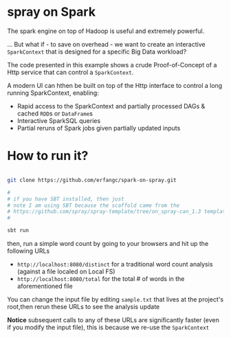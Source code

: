 # spray on Spark

The spark engine on top of Hadoop is useful and extremely powerful. 

... But what if - to save on overhead - we want to create an interactive `SparkContext` that is designed for a specific Big Data workload?
 
 The code presented in this example shows a crude Proof-of-Concept of a Http service that can control a `SparkContext`.
 
 A modern UI can hthen be built on top of the Http interface to control a long running SparkContext, enabling:
 
 - Rapid access to the SparkContext and partially processed DAGs & cached `RDD`s or `DataFrame`s
 - Interactive SparkSQL queries
 - Partial reruns of Spark jobs given partially updated inputs

# How to run it?

```bash

git clone https://github.com/erfangc/spark-on-spray.git

#
# if you have SBT installed, then just
# note I am using SBT because the scaffold came from the 
# https://github.com/spray/spray-template/tree/on_spray-can_1.3 template
#

sbt run

```

then, run a simple word count by going to your browsers and hit up the following URLs

 - `http://localhost:8080/distinct` for a traditional word count analysis (against a file localed on Local FS)
 - `http://localhost:8080/total` for the total # of words in the aforementioned file
 
You can change the input file by editing `sample.txt` that lives at the project's root,then rerun these URLs to see the analysis update
 
 **Notice** subsequent calls to any of these URLs are significantly faster (even if you modify the input file), this is because we re-use the `SparkContext`
   
